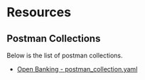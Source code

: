 # Resources

## Postman Collections

Below is the list of postman collections.

- [Open Banking - postman_collection.yaml](/assets/postman/postman_collection.yaml)